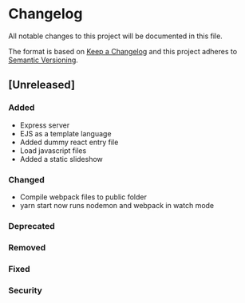 # Changelog
All notable changes to this project will be documented in this file.

The format is based on [Keep a Changelog](http://keepachangelog.com/en/1.0.0/)
and this project adheres to [Semantic Versioning](http://semver.org/spec/v2.0.0.html).

## [Unreleased]
### Added
- Express server
- EJS as a template language
- Added dummy react entry file
- Load javascript files
- Added a static slideshow

### Changed
- Compile webpack files to public folder
- yarn start now runs nodemon and webpack in watch mode

### Deprecated
### Removed
### Fixed
### Security
